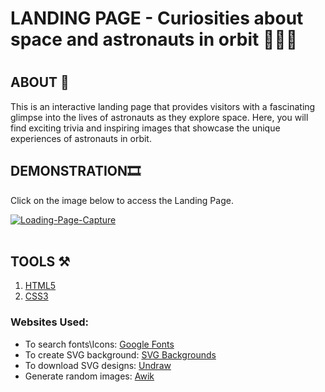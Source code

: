 <h1>LANDING PAGE - Curiosities about space and astronauts in orbit 🧑🏿‍🚀<h1>

<h2>ABOUT 📕</h2>

This is an interactive landing page that provides visitors with a fascinating glimpse into the lives of astronauts as they explore space. Here, you will find exciting trivia and inspiring images that showcase the unique experiences of astronauts in orbit.



<h2>DEMONSTRATION🎞️</h2>

Click on the image below to access the Landing Page.

<a href="[https://gorgeous-chimera-daa3d7.netlify.app/#](https://astronaut-landing-page.netlify.app/)"><img src="https://i.ibb.co/g95Bkkv/Captura-de-ecr-2023-09-26-071533.png" alt="Loading-Page-Capture" border="0"></a><br /><a target='_blank' href='https://gorgeous-chimera-daa3d7.netlify.app/#'></a><br />

<h2>TOOLS ⚒️</h2>

1. <a href="https://html.com">HTML5</a>
2. <a href="https://www.w3.org/Style/CSS/Overview.en.html">CSS3</a>


<h3>Websites Used:</h3>

- To search fonts\Icons: <a href="https://fonts.google.com">Google Fonts</a>
- To create SVG background: <a href="https://www.svgbackgrounds.com">SVG Backgrounds</a>
- To download SVG designs: <a href="https://undraw.co">Undraw</a>
- Generate random images: <a href="https://awik.io/generate-random-images-unsplash-without-using-api/">Awik</a>


